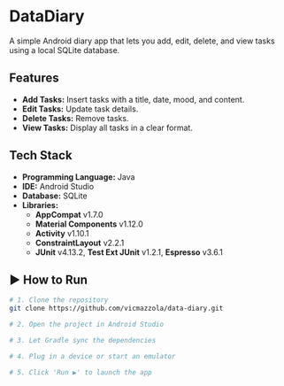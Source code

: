 # DataDiary

A simple Android diary app that lets you add, edit, delete, and view tasks using a local SQLite database.

## Features

- **Add Tasks:** Insert tasks with a title, date, mood, and content.
- **Edit Tasks:** Update task details.
- **Delete Tasks:** Remove tasks.
- **View Tasks:** Display all tasks in a clear format.

## Tech Stack

- **Programming Language:** Java
- **IDE:** Android Studio
- **Database:** SQLite
- **Libraries:**
    - **AppCompat** v1.7.0
    - **Material Components** v1.12.0
    - **Activity** v1.10.1
    - **ConstraintLayout** v2.2.1
    - **JUnit** v4.13.2, **Test Ext JUnit** v1.2.1, **Espresso** v3.6.1

## ▶️ How to Run

```bash
# 1. Clone the repository
git clone https://github.com/vicmazzola/data-diary.git

# 2. Open the project in Android Studio 

# 3. Let Gradle sync the dependencies

# 4. Plug in a device or start an emulator

# 5. Click 'Run ▶' to launch the app

```
